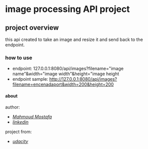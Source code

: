 # image processing API project
## project overview
this api created to take an image and resize it and send back to the endpoint.
### how to use
- endpoint: 127.0.0.1:8080/api/images?filename="image name"&width="image width"&height="image height
- endpoint sample: http://127.0.0.1:8080/api/images?filename=encenadaport&width=200&height=200
#### about
author: 
- *[Mahmoud Mostafa](https://github.com/Tamulus47)*
- *[linkedin](https://www.linkedin.com/in/mahmoud-mostafa-09321a226/)*

project from:
- *[udacity](https://www.udacity.com)* 

